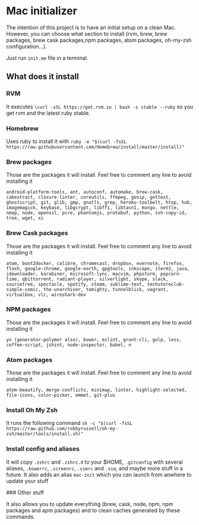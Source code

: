 # Mac initializer

The intention of this project is to have an initial setup on a clean Mac. However, you can choose what section to install (rvm, brew, brew packages, brew cask packages,npm packages, atom packages, oh-my-zsh configuration...).

Just run `init.me` file in a terminal.

## What does it install

### RVM

It executes `\curl -sSL https://get.rvm.io | bash -s stable --ruby` so you get rvm and the latest ruby stable.

### Homebrew

Uses ruby to install it with
`ruby -e "$(curl -fsSL https://raw.githubusercontent.com/Homebrew/install/master/install)"`

### Brew packages

Those are the packages it will install. Feel free to comment any line to avoid installing it

```
android-platform-tools, ant, autoconf, automake, brew-cask, cabextract, closure-linter, coreutils, ffmpeg, geoip, gettext, ghostscript, git, glib, gmp, gnutls, grep, heroku-toolbelt, htop, hub, imagemagick, keybase, libgcrypt, libffi, libtasn1, mongo, nettle, nmap, node, openssl, pcre, phantomjs, protobuf, python, ssh-copy-id, tree, wget, xz
```

### Brew Cask packages

Those are the packages it will install. Feel free to comment any line to avoid installing it

```
atom, boot2docker, calibre, chromecast, dropbox, evernote, firefox, flash, google-chrome, google-earth, gpgtools, inkscape, iterm2, java, jdownloader, karabiner, microsoft-lync, macvim, phpstorm, popcorn-time, qbittorrent, radiant-player, silverlight, skype, slack, sourcetree, spectacle, spotify, steam, sublime-text, techstoreclub-simple-comic, the-unarchiver, tomighty, tunnelblick, vagrant, virtualbox, vlc, wireshark-dev
```

### NPM packages

Those are the packages it will install. Feel free to comment any line to avoid installing it

```
yo (generator-polymer also), bower, eslint, grunt-cli, gulp, less, coffee-script, jshint, node-inspector, babel, n
```

### Atom packages

Those are the packages it will install. Feel free to comment any line to avoid installing it

```
atom-beautify, merge-conflicts, minimap, linter, highlight-selected, file-icons, color-picker, emmet, git-plus
```

### Install Oh My Zsh

It runs the following command
`sh -c "$(curl -fsSL https://raw.github.com/robbyrussell/oh-my-zsh/master/tools/install.sh)"`

### Install config and aliases

It will copy `.zshrc` and `.zshrc.d` to your $HOME, `.gitconfig` with several aliases, `.bowerrc`, `.screenrc`, `.vimrc` and `.vim`, and maybe more stuff in a future.
It also adds an alias `mac-init` which you can launch from anwhere to update your stuff

### Other stuff

It also allows you to update everything (brew, cask, node, npm, npm packages and apm packages) and to clean caches generated by these commands.
